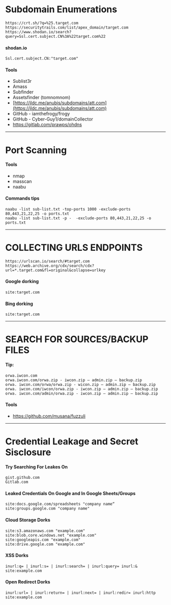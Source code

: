 # Subdomain Enumerations

```
https://crt.sh/?q=%25.target.com
https://securitytrails.com/list/apex_domain/target.com
https://www.shodan.io/search?query=Ssl.cert.subject.CN%3A%22target.com%22

```

#### shodan.io 
```
Ssl.cert.subject.CN:"target.com"
```

#### Tools
 
* Sublist3r
* Amass
* Subfinder
* Assetsfinder (tomnomnom)
* [https://jldc.me/anubis/subdomains/att.com](https://jldc.me/anubis/subdomains/att.com)
* GitHub - iamthefrogy/frogy
* GitHub - Cyber-Guy1/domainCollector
* https://gitlab.com/prawps/ohdns

-----------

# Port Scanning

#### Tools

* nmap
* masscan
* naabu

#### Commands tips

```
naabu -list sub-list.txt -top-ports 1000 -exclude-ports 80,443,21,22,25 -o ports.txt
naabu -list sub-list.txt -p -  -exclude-ports 80,443,21,22,25 -o ports.txt

```

---------------

# COLLECTING URLS ENDPOINTS

```
https://urlscan.io/search/#target.com
https://web.archive.org/cdx/search/cdx?url=*.target.com&fl=original&collapse=urlkey

```

#### Google dorking
```
site:target.com
```

#### Bing dorking

```
site:target.com
```

--------------

# SEARCH FOR SOURCES/BACKUP FILES

#### Tip:

```
orwa.iwcon.com
orwa.iwcon.com/orwa.zip - iwcon.zip – admin.zip – backup.zip
orwa. iwcon.com/orwa/orwa.zip - wicon.zip – admin.zip – backup.zip
orwa. iwcon.com/iwcon/orwa.zip - iwcon.zip – admin.zip – backup.zip
orwa. iwcon.com/admin/orwa.zip - iwcon.zip – admin.zip – backup.zip
```

#### Tools
* https://github.com/musana/fuzzuli


------------------

# Credential Leakage and Secret Sisclosure

#### Try Searching For Leakes On 
```
gist.github.com
Gitlab.com
```

#### Leaked Credentials On Google and In Google Sheets/Groups

```
site:docs.google.com/spreadsheets "company name“
site:groups.google.com "company name"
```

#### Cloud Storage Dorks
```
site:s3.amazonaws.com "example.com"
site:blob.core.windows.net "example.com"
site:googleapis.com "example.com"
site:drive.google.com "example.com"
```

#### XSS Dorks
```
inurl:q= | inurl:s= | inurl:search= | inurl:query= inurl:& site:example.com
```

#### Open Redirect Dorks
```
inurl:url= | inurl:return= | inurl:next= | inurl:redir= inurl:http site:example.com
```

